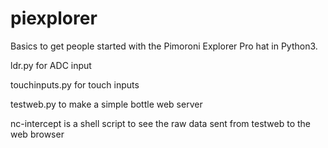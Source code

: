 # piexplorer
Basics to get people started with the Pimoroni Explorer Pro hat in Python3.

ldr.py for ADC input

touchinputs.py for touch inputs

testweb.py to make a simple bottle web server

nc-intercept is a shell script to see the raw data sent from testweb to the web browser
